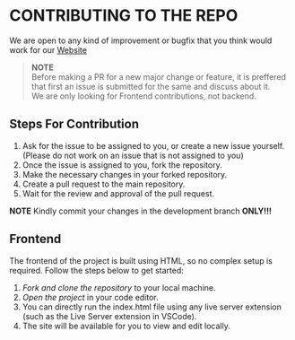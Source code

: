# CONTRIBUTING TO THE REPO

We are open to any kind of improvement or bugfix that you think would work for our [Website](https://ieeeausb.in)

> **NOTE**  
>Before making a PR for a new major change or feature, it is preffered that first an issue is submitted for the same and discuss about it.  
>We are only looking for Frontend contributions, not backend.

## Steps For Contribution

1. Ask for the issue to be assigned to you, or create a new issue yourself. (Please do not work on an issue that is not assigned to you)
2. Once the issue is assigned to you, fork the repository.
3. Make the necessary changes in your forked repository.
4. Create a pull request to the main repository.
5. Wait for the review and approval of the pull request.

**NOTE**
Kindly commit your changes in the development branch **ONLY!!!**

## Frontend

The frontend of the project is built using HTML, so no complex setup is required. Follow the steps below to get started:

1. *Fork and clone the repository* to your local machine.
2. *Open the project* in your code editor.
3. You can directly run the index.html file using any live server extension (such as the Live Server extension in VSCode).
4. The site will be available for you to view and edit locally.
